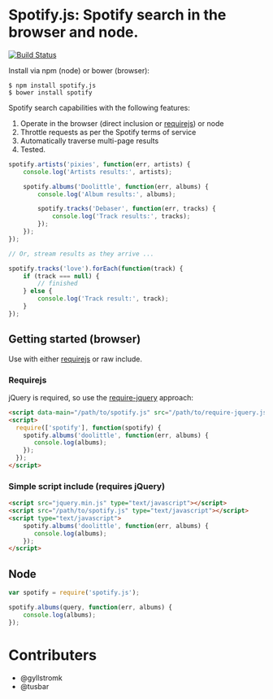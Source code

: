 # Spotify.js: Spotify search in the browser and node.

[![Build Status](https://travis-ci.org/gyllstromk/spotify.js.png?branch=master)](https://travis-ci.org/gyllstromk/spotify.js)

Install via npm (node) or bower (browser):

    $ npm install spotify.js
    $ bower install spotify

Spotify search capabilities with the following features:

 1.  Operate in the browser (direct inclusion or [requirejs][requirejs]) or node
 2.  Throttle requests as per the Spotify terms of service
 3.  Automatically traverse multi-page results
 4.  Tested.

```js
spotify.artists('pixies', function(err, artists) {
    console.log('Artists results:', artists);

    spotify.albums('Doolittle', function(err, albums) {
        console.log('Album results:', albums);

        spotify.tracks('Debaser', function(err, tracks) {
            console.log('Track results:', tracks);
        });
    });
});

// Or, stream results as they arrive ...

spotify.tracks('love').forEach(function(track) {
    if (track === null) {
        // finished
    } else {
        console.log('Track result:', track);
    }
});
```

## Getting started (browser)

Use with either [requirejs][requirejs] or raw include.

### Requirejs

jQuery is required, so use the [require-jquery](http://requirejs.org/docs/jquery.html) approach:

```html
<script data-main="/path/to/spotify.js" src="/path/to/require-jquery.js"></script>
<script>
  require(['spotify'], function(spotify) {
    spotify.albums('doolittle', function(err, albums) {
       console.log(albums);
    });
  });
</script>
```

### Simple script include (requires jQuery)

```html
<script src="jquery.min.js" type="text/javascript"></script>
<script src="/path/to/spotify.js" type="text/javascript"></script>
<script type="text/javascript">
    spotify.albums('doolittle', function(err, albums) {
       console.log(albums);
    });
</script>
```

## Node

```js
var spotify = require('spotify.js');

spotify.albums(query, function(err, albums) {
    console.log(albums);
});
```

[requirejs]: http://requirejs.org/

# Contributers

* @gyllstromk
* @tusbar
